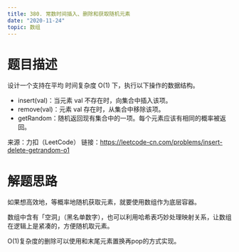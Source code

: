 ```yaml
---
title: 380. 常数时间插入、删除和获取随机元素
date: "2020-11-24"
topic: 数组
---
```

# 题目描述
设计一个支持在平均 时间复杂度 O(1) 下，执行以下操作的数据结构。
- insert(val)：当元素 val 不存在时，向集合中插入该项。
- remove(val)：元素 val 存在时，从集合中移除该项。
- getRandom：随机返回现有集合中的一项。每个元素应该有相同的概率被返回。

来源：力扣（LeetCode）
链接：https://leetcode-cn.com/problems/insert-delete-getrandom-o1


# 解题思路

如果想高效地，等概率地随机获取元素，就要使用数组作为底层容器。

数组中含有「空洞」（黑名单数字），也可以利用哈希表巧妙处理映射关系，让数组在逻辑上是紧凑的，方便随机取元素。

O(1)复杂度的删除可以使用和末尾元素置换再pop的方式实现。